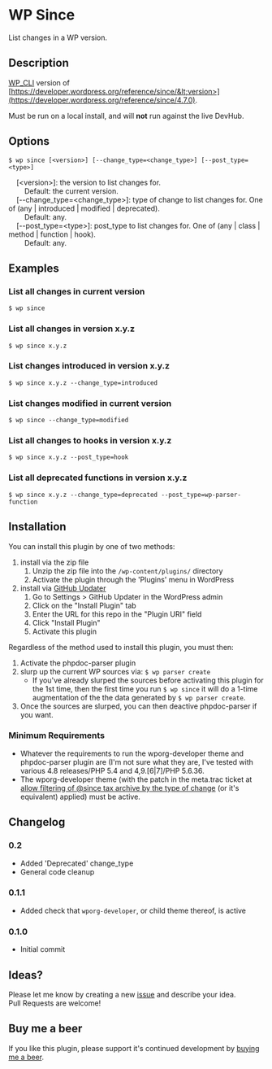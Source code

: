 #  WP Since
List changes in a WP version.

## Description
[WP_CLI](https://make.wordpress.org/cli/handbook/) version of [https://developer.wordpress.org/reference/since/&lt;version>](https://developer.wordpress.org/reference/since/4.7.0).

Must be run on a local install, and will **not** run against the live DevHub.

## Options

`$ wp since [<version>] [--change_type=<change_type>] [--post_type=<type>]`

&nbsp;&nbsp;&nbsp;&nbsp;[&lt;version>]: the version to list changes for.<br />
&nbsp;&nbsp;&nbsp;&nbsp;&nbsp;&nbsp;&nbsp;&nbsp;Default: the current version.<br />
&nbsp;&nbsp;&nbsp;&nbsp;[--change\_type=&lt;change\_type>]: type of change to list changes for. One of (any | introduced | modified | deprecated).<br />
&nbsp;&nbsp;&nbsp;&nbsp;&nbsp;&nbsp;&nbsp;&nbsp;Default: any.<br />
&nbsp;&nbsp;&nbsp;&nbsp;[--post\_type=&lt;type>]: post\_type to list changes for.  One of (any | class | method | function | hook).<br />
&nbsp;&nbsp;&nbsp;&nbsp;&nbsp;&nbsp;&nbsp;&nbsp;Default: any.

## Examples

### List all changes in current version

`$ wp since`

### List all changes in version x.y.z

`$ wp since x.y.z`

### List changes introduced in version x.y.z

`$ wp since x.y.z --change_type=introduced`

### List changes modified in current version

`$ wp since --change_type=modified`

### List all changes to hooks in version x.y.z

`$ wp since x.y.z --post_type=hook`

### List all deprecated functions in version x.y.z
`$ wp since x.y.z --change_type=deprecated --post_type=wp-parser-function`

## Installation
You can install this plugin by one of two methods:

1. install via the zip file
    1. Unzip the zip file into the `/wp-content/plugins/` directory
    1. Activate the plugin through the 'Plugins' menu in WordPress
1. install via [GitHub Updater](https://github.com/afragen/github-updater)
    1. Go to Settings > GitHub Updater in the WordPress admin
    1. Click on the "Install Plugin" tab
    1. Enter the URL for this repo in the "Plugin URI" field
    1. Click "Install Plugin"
    1. Activate this plugin
 
Regardless of the method used to install this plugin, you must then:

1. Activate the phpdoc-parser plugin
1. slurp up the current WP sources via: `$ wp parser create`
    * If you've already slurped the sources before activating this plugin for the 1st time, then the first time you run `$ wp since` it will do a 1-time augmentation of the the data generated by `$ wp parser create`.
1. Once the sources are slurped, you can then deactive phpdoc-parser if you want.

### Minimum Requirements
* Whatever the requirements to run the wporg-developer theme and phpdoc-parser
plugin are (I'm not sure what they are, I've tested with various 4.8 releases/PHP 5.4 and 4,9.[6|7]/PHP 5.6.36.
* The wporg-developer theme (with the patch in the meta.trac ticket at
[allow filtering of @since tax archive by the type of change](https://meta.trac.wordpress.org/ticket/2847)
(or it's equivalent) applied) must be active.

## Changelog

### 0.2

* Added 'Deprecated' change_type
* General code cleanup

### 0.1.1

* Added check that `wporg-developer`, or child theme thereof, is active

### 0.1.0

* Initial commit

## Ideas?
Please let me know by creating a new [issue](https://github.com/pbiron/wp-since/issues/new) and describe your idea.  
Pull Requests are welcome!

## Buy me a beer

If you like this plugin, please support it's continued development by [buying me a beer](https://www.paypal.com/cgi-bin/webscr?cmd=_s-xclick&hosted_button_id=Z6D97FA595WSU).
